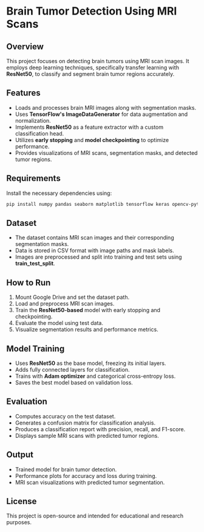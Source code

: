 # Brain Tumor Detection Using MRI Scans

## Overview
This project focuses on detecting brain tumors using MRI scan images. It employs deep learning techniques, specifically transfer learning with **ResNet50**, to classify and segment brain tumor regions accurately.

## Features
- Loads and processes brain MRI images along with segmentation masks.
- Uses **TensorFlow's ImageDataGenerator** for data augmentation and normalization.
- Implements **ResNet50** as a feature extractor with a custom classification head.
- Utilizes **early stopping** and **model checkpointing** to optimize performance.
- Provides visualizations of MRI scans, segmentation masks, and detected tumor regions.

## Requirements
Install the necessary dependencies using:
```bash
pip install numpy pandas seaborn matplotlib tensorflow keras opencv-python scikit-image plotly
```

## Dataset
- The dataset contains MRI scan images and their corresponding segmentation masks.
- Data is stored in CSV format with image paths and mask labels.
- Images are preprocessed and split into training and test sets using **train_test_split**.

## How to Run
1. Mount Google Drive and set the dataset path.
2. Load and preprocess MRI scan images.
3. Train the **ResNet50-based** model with early stopping and checkpointing.
4. Evaluate the model using test data.
5. Visualize segmentation results and performance metrics.

## Model Training
- Uses **ResNet50** as the base model, freezing its initial layers.
- Adds fully connected layers for classification.
- Trains with **Adam optimizer** and categorical cross-entropy loss.
- Saves the best model based on validation loss.

## Evaluation
- Computes accuracy on the test dataset.
- Generates a confusion matrix for classification analysis.
- Produces a classification report with precision, recall, and F1-score.
- Displays sample MRI scans with predicted tumor regions.

## Output
- Trained model for brain tumor detection.
- Performance plots for accuracy and loss during training.
- MRI scan visualizations with predicted tumor segmentation.

## License
This project is open-source and intended for educational and research purposes.

